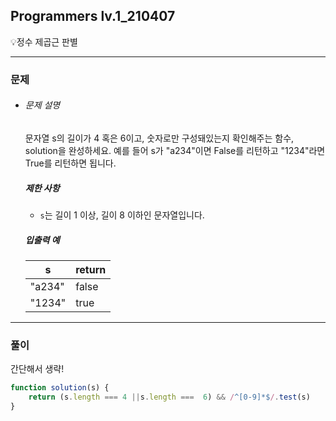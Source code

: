 ## Programmers lv.1_210407

💡정수 제곱근 판별

---

### 문제

- ###### 문제 설명

  문자열 s의 길이가 4 혹은 6이고, 숫자로만 구성돼있는지 확인해주는 함수, solution을 완성하세요. 예를 들어 s가 "a234"이면 False를 리턴하고 "1234"라면 True를 리턴하면 됩니다.

  ##### 제한 사항

  - `s`는 길이 1 이상, 길이 8 이하인 문자열입니다.

  ##### 입출력 예

  | s      | return |
  | ------ | ------ |
  | "a234" | false  |
  | "1234" | true   |

---

### 풀이

간단해서 생략!

```js
function solution(s) {
    return (s.length === 4 ||s.length ===  6) && /^[0-9]*$/.test(s)
}
```


